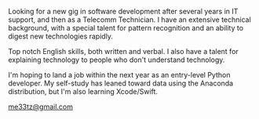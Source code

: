 Looking for a new gig in software development after several years in IT support, and 
then as a Telecomm Technician. I have an extensive technical background, with a special talent for 
pattern recognition and an ability to digest new technologies rapidly. 

Top notch English skills, both written and verbal. I also have a talent for explaining technology to people who don't understand technology. 

I'm hoping to land a job within the next year as an entry-level Python developer. My self-study has leaned toward data using the Anaconda distribution, but I'm also learning Xcode/Swift.

me33tz@gmail.com
